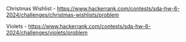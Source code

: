 Christmas Wishlist - https://www.hackerrank.com/contests/sda-hw-6-2024/challenges/christmas-wishlists/problem

Violets - https://www.hackerrank.com/contests/sda-hw-6-2024/challenges/violets/problem

